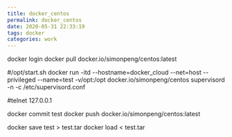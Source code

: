 ```yaml
---
title: docker_centos
permalink: docker_centos
date: 2020-05-31 22:33:19
tags: docker
categories: work
---
```


docker login 
docker pull docker.io/simonpeng/centos:latest

#/opt/start.sh
docker run -itd --hostname=docker_cloud --net=host --privileged --name=test -v/opt:/opt docker.io/simonpeng/centos supervisord -n -c /etc/supervisord.conf

#telnet 127.0.0.1

docker commit test
docker push docker.io/simonpeng/centos:latest

docker save test > test.tar
docker load < test.tar
